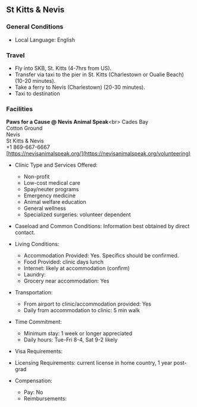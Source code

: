 ## St Kitts & Nevis

### General Conditions

* Local Language: English

### Travel

* Fly into SKB, St. Kitts (4-7hrs from US).
* Transfer via taxi to the pier in St. Kitts (Charlestown or Oualie Beach) (10-20 minutes).
* Take a ferry to Nevis (Charlestown) (20-30 minutes).
* Taxi to destination

### Facilities

**Paws for a Cause @ Nevis Animal Speak**\<br\>
Cades Bay<br>
Cotton Ground<br>
Nevis<br>
St Kitts & Nevis<br>
+1 869-667-6667<br>
[https://nevisanimalspeak.org/](https://nevisanimalspeak.org/volunteering)

* Clinic Type and Services Offered:
    * Non-profit
    * Low-cost medical care
    * Spay/neuter programs
    * Emergency medicine
    * Animal welfare education
    * General wellness
    * Specialized surgeries: volunteer dependent

* Caseload and Common Conditions: Information best obtained by direct contact.

* Living Conditions:
    * Accommodation Provided: Yes. Specifics should be confirmed.
    * Food Provided: clinic days lunch
    * Internet: likely at accommodation (confirm)
    * Laundry:
    * Grocery near accommodation: Yes

* Transportation:
    * From airport to clinic/accommodation provided: Yes
    * Daily from accommodation to clinic: 5 min walk

* Time Commitment:
    * Minimum stay: 1 week or longer appreciated
    * Daily hours: Tue-Fri 8-4, Sat 9-2 likely

* Visa Requirements:

* Licensing Requirements: current license in home country, 1 year post-grad

* Compensation:
    * Pay: No
    * Reimbursements: